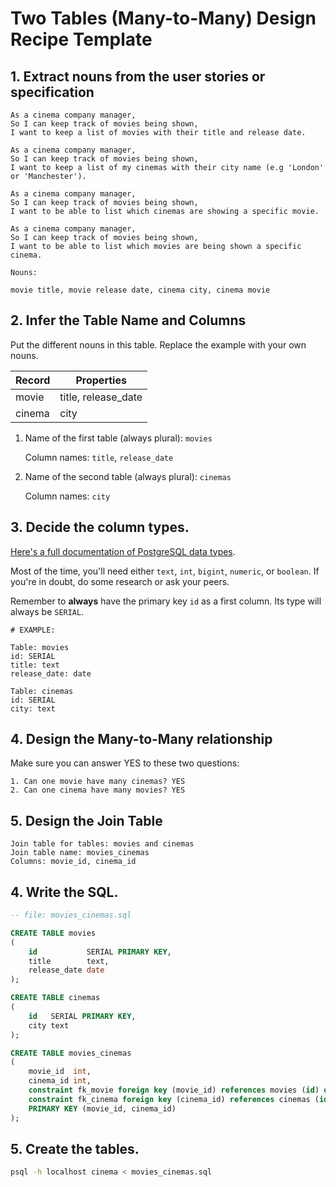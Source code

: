 # Two Tables (Many-to-Many) Design Recipe Template

## 1. Extract nouns from the user stories or specification

```
As a cinema company manager,
So I can keep track of movies being shown,
I want to keep a list of movies with their title and release date.

As a cinema company manager,
So I can keep track of movies being shown,
I want to keep a list of my cinemas with their city name (e.g 'London' or 'Manchester').

As a cinema company manager,
So I can keep track of movies being shown,
I want to be able to list which cinemas are showing a specific movie.

As a cinema company manager,
So I can keep track of movies being shown,
I want to be able to list which movies are being shown a specific cinema.
```

```
Nouns:

movie title, movie release date, cinema city, cinema movie
```

## 2. Infer the Table Name and Columns

Put the different nouns in this table. Replace the example with your own nouns.

| Record | Properties          |
|--------|---------------------|
| movie  | title, release_date |
| cinema | city                |

1. Name of the first table (always plural): `movies`

   Column names: `title`, `release_date`

2. Name of the second table (always plural): `cinemas`

   Column names: `city`

## 3. Decide the column types.

[Here's a full documentation of PostgreSQL data types](https://www.postgresql.org/docs/current/datatype.html).

Most of the time, you'll need either `text`, `int`, `bigint`, `numeric`, or `boolean`. If you're in doubt, do some
research or ask your peers.

Remember to **always** have the primary key `id` as a first column. Its type will always be `SERIAL`.

```
# EXAMPLE:

Table: movies
id: SERIAL
title: text
release_date: date

Table: cinemas
id: SERIAL
city: text
```

## 4. Design the Many-to-Many relationship

Make sure you can answer YES to these two questions:

```
1. Can one movie have many cinemas? YES
2. Can one cinema have many movies? YES
```

## 5. Design the Join Table

```
Join table for tables: movies and cinemas
Join table name: movies_cinemas
Columns: movie_id, cinema_id
```

## 4. Write the SQL.

```sql
-- file: movies_cinemas.sql

CREATE TABLE movies
(
    id           SERIAL PRIMARY KEY,
    title        text,
    release_date date
);

CREATE TABLE cinemas
(
    id   SERIAL PRIMARY KEY,
    city text
);

CREATE TABLE movies_cinemas
(
    movie_id  int,
    cinema_id int,
    constraint fk_movie foreign key (movie_id) references movies (id) on delete cascade,
    constraint fk_cinema foreign key (cinema_id) references cinemas (id) on delete cascade,
    PRIMARY KEY (movie_id, cinema_id)
);
```

## 5. Create the tables.

```bash
psql -h localhost cinema < movies_cinemas.sql
```
